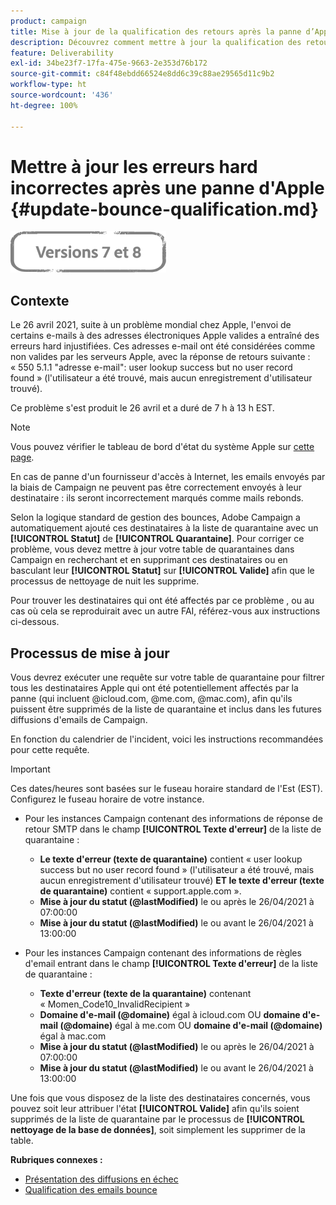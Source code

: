 ```yaml
---
product: campaign
title: Mise à jour de la qualification des retours après la panne d’Apple en 2021
description: Découvrez comment mettre à jour la qualification des retours après la panne dʼApple en 2021.
feature: Deliverability
exl-id: 34be23f7-17fa-475e-9663-2e353d76b172
source-git-commit: c84f48ebdd66524e8dd6c39c88ae29565d11c9b2
workflow-type: ht
source-wordcount: '436'
ht-degree: 100%

---
```


# Mettre à jour les erreurs hard incorrectes après une panne d&#39;Apple {#update-bounce-qualification.md}

![](../../assets/common.svg)

## Contexte

Le 26 avril 2021, suite à un problème mondial chez Apple, l&#39;envoi de certains e-mails à des adresses électroniques Apple valides a entraîné des erreurs hard injustifiées. Ces adresses e-mail ont été considérées comme non valides par les serveurs Apple, avec la réponse de retours suivante :  « 550 5.1.1 &quot;adresse e-mail&quot;: user lookup success but no user record found » (l&#39;utilisateur a été trouvé, mais aucun enregistrement d&#39;utilisateur trouvé).

Ce problème s&#39;est produit le 26 avril et a duré de 7 h à 13 h EST. 

>[!NOTE]
>
>Vous pouvez vérifier le tableau de bord d&#39;état du système Apple sur [cette page](https://www.apple.com/fr/support/systemstatus/).

En cas de panne d&#39;un fournisseur d&#39;accès à Internet, les emails envoyés par la biais de Campaign ne peuvent pas être correctement envoyés à leur destinataire : ils seront incorrectement marqués comme mails rebonds.

Selon la logique standard de gestion des bounces, Adobe Campaign a automatiquement ajouté ces destinataires à la liste de quarantaine avec un **[!UICONTROL Statut]** de **[!UICONTROL Quarantaine]**. Pour corriger ce problème, vous devez mettre à jour votre table de quarantaines dans Campaign en recherchant et en supprimant ces destinataires ou en basculant leur **[!UICONTROL Statut]** sur **[!UICONTROL Valide]** afin que le processus de nettoyage de nuit les supprime.

Pour trouver les destinataires qui ont été affectés par ce problème , ou au cas où cela se reproduirait avec un autre FAI, référez-vous aux instructions ci-dessous.

## Processus de mise à jour

Vous devrez exécuter une requête sur votre table de quarantaine pour filtrer tous les destinataires Apple qui ont été potentiellement affectés par la panne (qui incluent @icloud.com, @me.com, @mac.com), afin qu&#39;ils puissent être supprimés de la liste de quarantaine et inclus dans les futures diffusions d&#39;emails de Campaign.

En fonction du calendrier de l&#39;incident, voici les instructions recommandées pour cette requête.

>[!IMPORTANT]
>
>Ces dates/heures sont basées sur le fuseau horaire standard de l&#39;Est (EST). Configurez le fuseau horaire de votre instance.

* Pour les instances Campaign contenant des informations de réponse de retour SMTP dans le champ **[!UICONTROL Texte d&#39;erreur]** de la liste de quarantaine :

   * **Le texte d&#39;erreur (texte de quarantaine)** contient « user lookup success but no user record found » (l&#39;utilisateur a été trouvé, mais aucun enregistrement d&#39;utilisateur trouvé) **ET le texte d&#39;erreur (texte de quarantaine)** contient « support.apple.com ».
   * **Mise à jour du statut (@lastModified)** le ou après le 26/04/2021 à 07:00:00
   * **Mise à jour du statut (@lastModified)** le ou avant le 26/04/2021 à 13:00:00

* Pour les instances Campaign contenant des informations de règles d&#39;email entrant dans le champ **[!UICONTROL Texte d&#39;erreur]** de la liste de quarantaine :

   * **Texte d&#39;erreur (texte de la quarantaine)** contenant « Momen_Code10_InvalidRecipient »
   * **Domaine d&#39;e-mail (@domaine)** égal à icloud.com OU **domaine d&#39;e-mail (@domaine)** égal à me.com OU **domaine d&#39;e-mail (@domaine)** égal à mac.com
   * **Mise à jour du statut (@lastModified)** le ou après le 26/04/2021 à 07:00:00
   * **Mise à jour du statut (@lastModified)** le ou avant le 26/04/2021 à 13:00:00

Une fois que vous disposez de la liste des destinataires concernés, vous pouvez soit leur attribuer l&#39;état **[!UICONTROL Valide]** afin qu&#39;ils soient supprimés de la liste de quarantaine par le processus de **[!UICONTROL nettoyage de la base de données]**, soit simplement les supprimer de la table.

**Rubriques connexes :**
* [Présentation des diffusions en échec](understanding-delivery-failures.md)
* [Qualification des emails bounce   ](understanding-delivery-failures.md#bounce-mail-qualification)
